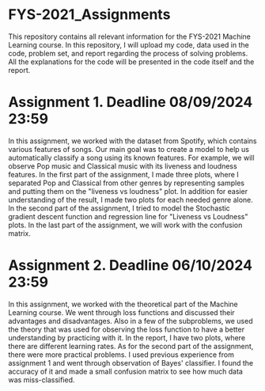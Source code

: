 # FYS-2021_Assignments

This repository contains all relevant information for the FYS-2021 Machine Learning course. In this repository, I will upload my code, data used in the code, problem set, and report regarding the process of solving problems. All the explanations for the code will be presented in the code itself and the report.

# Assignment 1. Deadline 08/09/2024 23:59

In this assignment, we worked with the dataset from Spotify, which contains various features of songs. Our main goal was to create a model to help us automatically classify a song using its known features. For example, we will observe Pop music and Classical music with its liveness and loudness features. In the first part of the assignment, I made three plots, where I separated Pop and Classical from other genres by representing samples and putting them on the "liveness vs loudness" plot. In addition for easier understanding of the result, I made two plots for each needed genre alone. In the second part of the assignment, I tried to model the Stochastic gradient descent function and regression line for "Liveness vs Loudness" plots. In the last part of the assignment, we will work with the confusion matrix.

# Assignment 2. Deadline 06/10/2024 23:59

In this assignment, we worked with the theoretical part of the Machine Learning course. We went through loss functions and discussed their advantages and disadvantages. Also in a few of the subproblems, we used the theory that was used for observing the loss function to have a better understanding by practicing with it. In the report, I have two plots, where there are different learning rates. As for the second part of the assignment, there were more practical problems. I used previous experience from assignment 1 and went through observation of Bayes' classifier. I found the accuracy of it and made a small confusion matrix to see how much data was miss-classified. 
